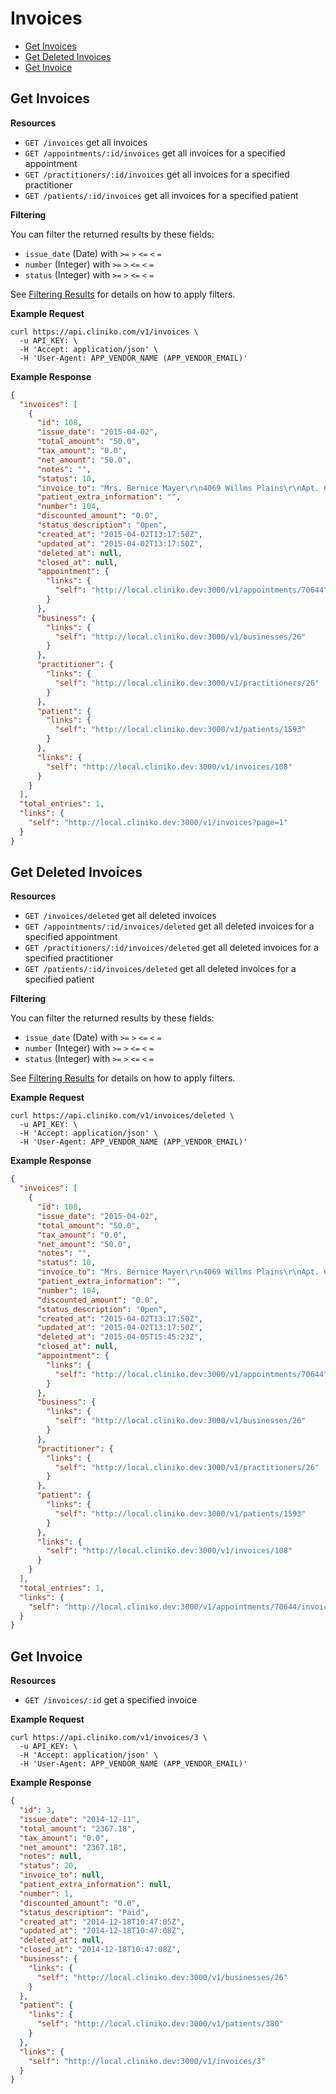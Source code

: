 Invoices
============
* [Get Invoices](#get-invoices "This will return all invoices.")
* [Get Deleted Invoices](#get-deleted-invoices "This will return all deleted invoices")
* [Get Invoice](#get-invoice "This will return a specified invoice.")

Get Invoices
----------------

**Resources**
* ```GET /invoices``` get all invoices
* ```GET /appointments/:id/invoices``` get all invoices for a specified appointment
* ```GET /practitioners/:id/invoices``` get all invoices for a specified practitioner
* ```GET /patients/:id/invoices``` get all invoices for a specified patient

**Filtering**

You can filter the returned results by these fields:
* ```issue_date``` (Date) with ```>=``` ```>``` ```<=``` ```<``` ```=```
* ```number``` (Integer) with ```>=``` ```>``` ```<=``` ```<``` ```=```
* ```status``` (Integer) with ```>=``` ```>``` ```<=``` ```<``` ```=```

See [Filtering Results](https://github.com/redguava/cliniko-api#filtering-results) for details on how to apply filters.


**Example Request**
```shell
curl https://api.cliniko.com/v1/invoices \
  -u API_KEY: \
  -H 'Accept: application/json' \
  -H 'User-Agent: APP_VENDOR_NAME (APP_VENDOR_EMAIL)'
```

**Example Response**
```json
{
  "invoices": [
    {
      "id": 108,
      "issue_date": "2015-04-02",
      "total_amount": "50.0",
      "tax_amount": "0.0",
      "net_amount": "50.0",
      "notes": "",
      "status": 10,
      "invoice_to": "Mrs. Bernice Mayer\r\n4069 Willms Plains\r\nApt. 604\r\nStiedemannhaven  KY  51148-8134\r\nBosnia and Herzegovina",
      "patient_extra_information": "",
      "number": 104,
      "discounted_amount": "0.0",
      "status_description": "Open",
      "created_at": "2015-04-02T13:17:50Z",
      "updated_at": "2015-04-02T13:17:50Z",
      "deleted_at": null,
      "closed_at": null,
      "appointment": {
        "links": {
          "self": "http://local.cliniko.dev:3000/v1/appointments/70644"
        }
      },
      "business": {
        "links": {
          "self": "http://local.cliniko.dev:3000/v1/businesses/26"
        }
      },
      "practitioner": {
        "links": {
          "self": "http://local.cliniko.dev:3000/v1/practitioners/26"
        }
      },
      "patient": {
        "links": {
          "self": "http://local.cliniko.dev:3000/v1/patients/1593"
        }
      },
      "links": {
        "self": "http://local.cliniko.dev:3000/v1/invoices/108"
      }
    }
  ],
  "total_entries": 1,
  "links": {
    "self": "http://local.cliniko.dev:3000/v1/invoices?page=1"
  }
}
```

Get Deleted Invoices
----------------

**Resources**
* ```GET /invoices/deleted``` get all deleted invoices
* ```GET /appointments/:id/invoices/deleted``` get all deleted invoices for a specified appointment
* ```GET /practitioners/:id/invoices/deleted``` get all deleted invoices for a specified practitioner
* ```GET /patients/:id/invoices/deleted``` get all deleted invoices for a specified patient

**Filtering**

You can filter the returned results by these fields:
* ```issue_date``` (Date) with ```>=``` ```>``` ```<=``` ```<``` ```=```
* ```number``` (Integer) with ```>=``` ```>``` ```<=``` ```<``` ```=```
* ```status``` (Integer) with ```>=``` ```>``` ```<=``` ```<``` ```=```

See [Filtering Results](https://github.com/redguava/cliniko-api#filtering-results) for details on how to apply filters.

**Example Request**
```shell
curl https://api.cliniko.com/v1/invoices/deleted \
  -u API_KEY: \
  -H 'Accept: application/json' \
  -H 'User-Agent: APP_VENDOR_NAME (APP_VENDOR_EMAIL)'
```

**Example Response**
```json
{
  "invoices": [
    {
      "id": 108,
      "issue_date": "2015-04-02",
      "total_amount": "50.0",
      "tax_amount": "0.0",
      "net_amount": "50.0",
      "notes": "",
      "status": 10,
      "invoice_to": "Mrs. Bernice Mayer\r\n4069 Willms Plains\r\nApt. 604\r\nStiedemannhaven  KY  51148-8134\r\nBosnia and Herzegovina",
      "patient_extra_information": "",
      "number": 104,
      "discounted_amount": "0.0",
      "status_description": "Open",
      "created_at": "2015-04-02T13:17:50Z",
      "updated_at": "2015-04-02T13:17:50Z",
      "deleted_at": "2015-04-05T15:45:23Z",
      "closed_at": null,
      "appointment": {
        "links": {
          "self": "http://local.cliniko.dev:3000/v1/appointments/70644"
        }
      },
      "business": {
        "links": {
          "self": "http://local.cliniko.dev:3000/v1/businesses/26"
        }
      },
      "practitioner": {
        "links": {
          "self": "http://local.cliniko.dev:3000/v1/practitioners/26"
        }
      },
      "patient": {
        "links": {
          "self": "http://local.cliniko.dev:3000/v1/patients/1593"
        }
      },
      "links": {
        "self": "http://local.cliniko.dev:3000/v1/invoices/108"
      }
    }
  ],
  "total_entries": 1,
  "links": {
    "self": "http://local.cliniko.dev:3000/v1/appointments/70644/invoices?page=1"
  }
}
```


Get Invoice
------------

**Resources**
* ```GET /invoices/:id``` get a specified invoice

**Example Request**
```shell
curl https://api.cliniko.com/v1/invoices/3 \
  -u API_KEY: \
  -H 'Accept: application/json' \
  -H 'User-Agent: APP_VENDOR_NAME (APP_VENDOR_EMAIL)'
```

**Example Response**
```json
{
  "id": 3,
  "issue_date": "2014-12-11",
  "total_amount": "2367.18",
  "tax_amount": "0.0",
  "net_amount": "2367.18",
  "notes": null,
  "status": 20,
  "invoice_to": null,
  "patient_extra_information": null,
  "number": 1,
  "discounted_amount": "0.0",
  "status_description": "Paid",
  "created_at": "2014-12-18T10:47:05Z",
  "updated_at": "2014-12-18T10:47:08Z",
  "deleted_at": null,
  "closed_at": "2014-12-18T10:47:08Z",
  "business": {
    "links": {
      "self": "http://local.cliniko.dev:3000/v1/businesses/26"
    }
  },
  "patient": {
    "links": {
      "self": "http://local.cliniko.dev:3000/v1/patients/380"
    }
  },
  "links": {
    "self": "http://local.cliniko.dev:3000/v1/invoices/3"
  }
}
```
